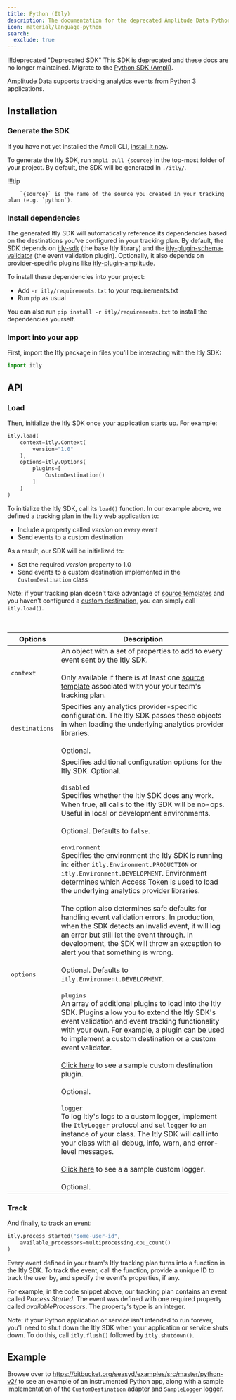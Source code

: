 ```yaml
---
title: Python (Itly)
description: The documentation for the deprecated Amplitude Data Python SDK (Itly).
icon: material/language-python
search:
  exclude: true
---
```


<!-- markdownlint-disable -->
<!-- markdown-link-check-disable -->
<!-- vale off-->

!!!deprecated "Deprecated SDK"
    This SDK is deprecated and these docs are no longer maintained. Migrate to the [Python SDK (Ampli)](/data/sdks/python/ampli/).

Amplitude Data supports tracking analytics events from Python 3 applications.

## Installation

### Generate the SDK

If you have not yet installed the Ampli CLI, [install it now](/data/using-the-ampli-cli).

To generate the Itly SDK, run `ampli pull {source}` in the top-most folder of your project. By default, the SDK will be generated in `./itly/`.

!!!tip

        `{source}` is the name of the source you created in your tracking plan (e.g. `python`).

### Install dependencies

The generated Itly SDK will automatically reference its dependencies based on the destinations you've configured in your tracking plan. By default, the SDK depends on [itly-sdk](https://github.com/iterativelyhq/itly-sdk-python/tree/master/packages/sdk) (the base Itly library) and the [itly-plugin-schema-validator](https://github.com/iterativelyhq/itly-sdk-python/tree/master/packages/plugin-schema-validator) (the event validation plugin). Optionally, it also depends on provider-specific plugins like [itly-plugin-amplitude](https://github.com/iterativelyhq/itly-sdk-python/tree/master/packages/plugin-amplitude).

To install these dependencies into your project:

- Add `-r itly/requirements.txt` to your requirements.txt
- Run `pip` as usual

You can also run `pip install -r itly/requirements.txt` to install the dependencies yourself.

### Import into your app

First, import the Itly package in files you'll be interacting with the Itly SDK:

```python
import itly
```

## API

### Load

Then, initialize the Itly SDK once your application starts up. For example:

```python
itly.load(
    context=itly.Context(
        version="1.0"
    ),
    options=itly.Options(
        plugins=[
            CustomDestination()
        ]
    )
)
```

To initialize the Itly SDK, call its `load()` function. In our example above, we defined a tracking plan in the Itly web application to:

- Include a property called *version* on every event
- Send events to a custom destination

As a result, our SDK will be initialized to:

- Set the required *version* property to 1.0
- Send events to a custom destination implemented in the `CustomDestination` class

Note: if your tracking plan doesn't take advantage of [source templates](/working-with-templates#adding-a-template-to-a-source) and you haven't configured a [custom destination](#custom-destination), you can simply call `itly.load()`.

<br/>

| <div class="big-column">Options</div> | Description |
|-|-|
| `context`| An object with a set of properties to add to every event sent by the Itly SDK.<br /><br />Only available if there is at least one [source template](/working-with-templates#adding-a-template-to-a-source) associated with your your team's tracking plan.|
| `destinations` | Specifies any analytics provider-specific configuration. The Itly SDK passes these objects in when loading the underlying analytics provider libraries.<br /><br />Optional.|
| `options` | Specifies additional configuration options for the Itly SDK. Optional.<br /><br />`disabled`<br />Specifies whether the Itly SDK does any work. When true, all calls to the Itly SDK will be no-ops. Useful in local or development environments.<br /><br />Optional. Defaults to `false`.<br /><br />`environment`<br />Specifies the environment the Itly SDK is running in: either `itly.Environment.PRODUCTION` or `itly.Environment.DEVELOPMENT`. Environment determines which Access Token is used to load the underlying analytics provider libraries.<br /><br />The option also determines safe defaults for handling event validation errors. In production, when the SDK detects an invalid event, it will log an error but still let the event through. In development, the SDK will throw an exception to alert you that something is wrong.<br /><br />Optional. Defaults to `itly.Environment.DEVELOPMENT`.<br /><br />`plugins`<br />An array of additional plugins to load into the Itly SDK. Plugins allow you to extend the Itly SDK's event validation and event tracking functionality with your own. For example, a plugin can be used to implement a custom destination or a custom event validator.<br /><br />[Click here](https://bitbucket.org/seasyd/examples/src/master/python-v2/custom.py) to see a sample custom destination plugin.<br /><br />Optional.<br /><br />`logger`<br />To log Itly's logs to a custom logger, implement the `ItlyLogger` protocol and set `logger` to an instance of your class. The Itly SDK will call into your class with all debug, info, warn, and error-level messages.<br /><br />[Click here](https://bitbucket.org/seasyd/examples/src/master/python-v2/logger.py) to see a a sample custom logger.<br /><br />Optional. |

### Track

And finally, to track an event:

```python
itly.process_started("some-user-id",
    available_processors=multiprocessing.cpu_count()
)
```

Every event defined in your team's Itly tracking plan turns into a function in the Itly SDK. To track the event, call the function, provide a unique ID to track the user by, and specify the event's properties, if any.

For example, in the code snippet above, our tracking plan contains an event called *Process Started*. The event was defined with one required property called *availableProcessors*. The property's type is an integer.

Note: if your Python application or service isn't intended to run forever, you'll need to shut down the Itly SDK when your application or service shuts down. To do this, call `itly.flush()` followed by `itly.shutdown()`.

## Example

Browse over to <https://bitbucket.org/seasyd/examples/src/master/python-v2/> to see an example of an instrumented Python app, along with a sample implementation of the `CustomDestination` adapter and `SampleLogger` logger.

<!-- Itly includes code docs in the auto-generated library so your IDE can display relevant documentation for every function and property as you type.

![Code documentation](/img/python.png) -->

<!-- ### Alias

### Plugins & Custom Destinations

### Logging -->
